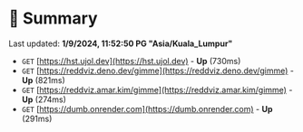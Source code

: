 # 📖 Summary
Last updated: **1/9/2024, 11:52:50 PG "Asia/Kuala_Lumpur"**

- `GET` [https://hst.ujol.dev](https://hst.ujol.dev) - **Up** (730ms)
- `GET` [https://reddviz.deno.dev/gimme](https://reddviz.deno.dev/gimme) - **Up** (821ms)
- `GET` [https://reddviz.amar.kim/gimme](https://reddviz.amar.kim/gimme) - **Up** (274ms)
- `GET` [https://dumb.onrender.com](https://dumb.onrender.com) - **Up** (291ms)
